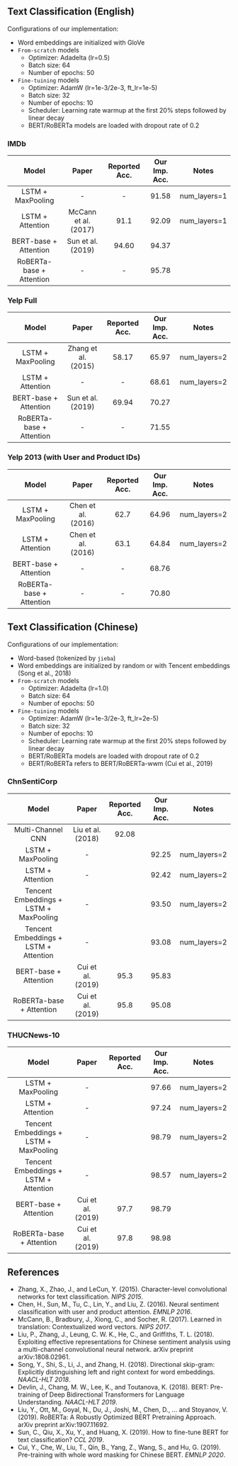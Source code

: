## Text Classification (English)
Configurations of our implementation:
* Word embeddings are initialized with GloVe
* `From-scratch` models
    * Optimizer: Adadelta (lr=0.5)
    * Batch size: 64
    * Number of epochs: 50
* `Fine-tuining` models
    * Optimizer: AdamW (lr=1e-3/2e-3, ft_lr=1e-5)
    * Batch size: 32
    * Number of epochs: 10
    * Scheduler: Learning rate warmup at the first 20% steps followed by linear decay
    * BERT/RoBERTa models are loaded with dropout rate of 0.2

### IMDb
| Model | Paper | Reported Acc. | Our Imp. Acc. | Notes |
|:-----:|:-----:|:-------------:|:-------------:|:-----:|
| LSTM + MaxPooling        | -                    | -     | 91.58 | num_layers=1 |
| LSTM + Attention         | McCann et al. (2017) | 91.1  | 92.09 | num_layers=1 |
| BERT-base + Attention    | Sun et al. (2019)    | 94.60 | 94.37 |
| RoBERTa-base + Attention | -                    | -     | 95.78 |

### Yelp Full
| Model | Paper | Reported Acc. | Our Imp. Acc. | Notes |
|:-----:|:-----:|:-------------:|:-------------:|:-----:|
| LSTM + MaxPooling        | Zhang et al. (2015)  | 58.17 | 65.97 | num_layers=2 |
| LSTM + Attention         | -                    | -     | 68.61 | num_layers=2 |
| BERT-base + Attention    | Sun et al. (2019)    | 69.94 | 70.27 |
| RoBERTa-base + Attention | -                    | -     | 71.55 |

### Yelp 2013 (with User and Product IDs)
| Model | Paper | Reported Acc. | Our Imp. Acc. | Notes |
|:-----:|:-----:|:-------------:|:-------------:|:-----:|
| LSTM + MaxPooling        | Chen et al. (2016)   | 62.7  | 64.96 | num_layers=2 |
| LSTM + Attention         | Chen et al. (2016)   | 63.1  | 64.84 | num_layers=2 |
| BERT-base + Attention    | -                    | -     | 68.76 |
| RoBERTa-base + Attention | -                    | -     | 70.80 |


## Text Classification (Chinese)
Configurations of our implementation:
* Word-based (tokenized by `jieba`)
* Word embeddings are initialized by random or with Tencent embeddings (Song et al., 2018)
* `From-scratch` models
    * Optimizer: Adadelta (lr=1.0)
    * Batch size: 64
    * Number of epochs: 50
* `Fine-tuining` models
    * Optimizer: AdamW (lr=1e-3/2e-3, ft_lr=2e-5)
    * Batch size: 32
    * Number of epochs: 10
    * Scheduler: Learning rate warmup at the first 20% steps followed by linear decay
    * BERT/RoBERTa models are loaded with dropout rate of 0.2
    * BERT/RoBERTa refers to BERT/RoBERTa-wwm (Cui et al., 2019)

### ChnSentiCorp
| Model | Paper | Reported Acc. | Our Imp. Acc. | Notes |
|:-----:|:-----:|:-------------:|:-------------:|:-----:|
| Multi-Channel CNN                      | Liu et al. (2018) | 92.08 |       |
| LSTM + MaxPooling                      | -                 |       | 92.25 | num_layers=2 |
| LSTM + Attention                       | -                 |       | 92.42 | num_layers=2 |
| Tencent Embeddings + LSTM + MaxPooling | -                 |       | 93.50 | num_layers=2 |
| Tencent Embeddings + LSTM + Attention  | -                 |       | 93.08 | num_layers=2 |
| BERT-base + Attention                  | Cui et al. (2019) | 95.3  | 95.83 |
| RoBERTa-base + Attention               | Cui et al. (2019) | 95.8  | 95.08 |

### THUCNews-10
| Model | Paper | Reported Acc. | Our Imp. Acc. | Notes |
|:-----:|:-----:|:-------------:|:-------------:|:-----:|
| LSTM + MaxPooling                      | -                 |       | 97.66 | num_layers=2 |
| LSTM + Attention                       | -                 |       | 97.24 | num_layers=2 |
| Tencent Embeddings + LSTM + MaxPooling | -                 |       | 98.79 | num_layers=2 |
| Tencent Embeddings + LSTM + Attention  | -                 |       | 98.57 | num_layers=2 |
| BERT-base + Attention                  | Cui et al. (2019) | 97.7  | 98.79 |
| RoBERTa-base + Attention               | Cui et al. (2019) | 97.8  | 98.98 |


## References
* Zhang, X., Zhao, J., and LeCun, Y. (2015). Character-level convolutional networks for text classification. *NIPS 2015*.
* Chen, H., Sun, M., Tu, C., Lin, Y., and Liu, Z. (2016). Neural sentiment classification with user and product attention. *EMNLP 2016*.
* McCann, B., Bradbury, J., Xiong, C., and Socher, R. (2017). Learned in translation: Contextualized word vectors. *NIPS 2017*. 
* Liu, P., Zhang, J., Leung, C. W. K., He, C., and Griffiths, T. L. (2018). Exploiting effective representations for Chinese sentiment analysis using a multi-channel convolutional neural network. arXiv preprint arXiv:1808.02961. 
* Song, Y., Shi, S., Li, J., and Zhang, H. (2018). Directional skip-gram: Explicitly distinguishing left and right context for word embeddings. *NAACL-HLT 2018*.
* Devlin, J., Chang, M. W., Lee, K., and Toutanova, K. (2018). BERT: Pre-training of Deep Bidirectional Transformers for Language Understanding. *NAACL-HLT 2019*.
* Liu, Y., Ott, M., Goyal, N., Du, J., Joshi, M., Chen, D., ... and Stoyanov, V. (2019). RoBERTa: A Robustly Optimized BERT Pretraining Approach. arXiv preprint arXiv:1907.11692. 
* Sun, C., Qiu, X., Xu, Y., and Huang, X. (2019). How to fine-tune BERT for text classification? *CCL 2019*.
* Cui, Y., Che, W., Liu, T., Qin, B., Yang, Z., Wang, S., and Hu, G. (2019). Pre-training with whole word masking for Chinese BERT. *EMNLP 2020*. 
